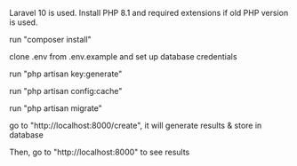 <p>Laravel 10 is used. Install PHP 8.1 and required extensions if old PHP version is used.</p>
<p>run "composer install"</p>
<p>clone .env from .env.example and set up database credentials</p>
<p>run "php artisan key:generate"</p>
<p>run "php artisan config:cache"</p>
<p>run "php artisan migrate"</p>
<p>go to "http://localhost:8000/create", it will generate results & store in database</p>
<p>Then, go to "http://localhost:8000" to see results</p>
